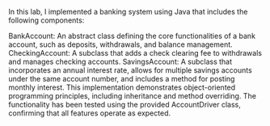 In this lab, I implemented a banking system using Java that includes the following components:

BankAccount: An abstract class defining the core functionalities of a bank account, such as deposits, withdrawals, and balance management.
CheckingAccount: A subclass that adds a check clearing fee to withdrawals and manages checking accounts.
SavingsAccount: A subclass that incorporates an annual interest rate, allows for multiple savings accounts under the same account number, and includes a method for posting monthly interest.
This implementation demonstrates object-oriented programming principles, including inheritance and method overriding. The functionality has been tested using the provided AccountDriver class, confirming that all features operate as expected.
